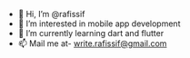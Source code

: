 - 👋 Hi, I’m @rafissif
- 👀 I’m interested in mobile app development
- 🌱 I’m currently learning dart and flutter
- 📫 Mail me at- write.rafissif@gmail.com

<!---
rafissif/rafissif is a ✨ special ✨ repository because its `README.md` (this file) appears on your GitHub profile.
You can click the Preview link to take a look at your changes.
--->
